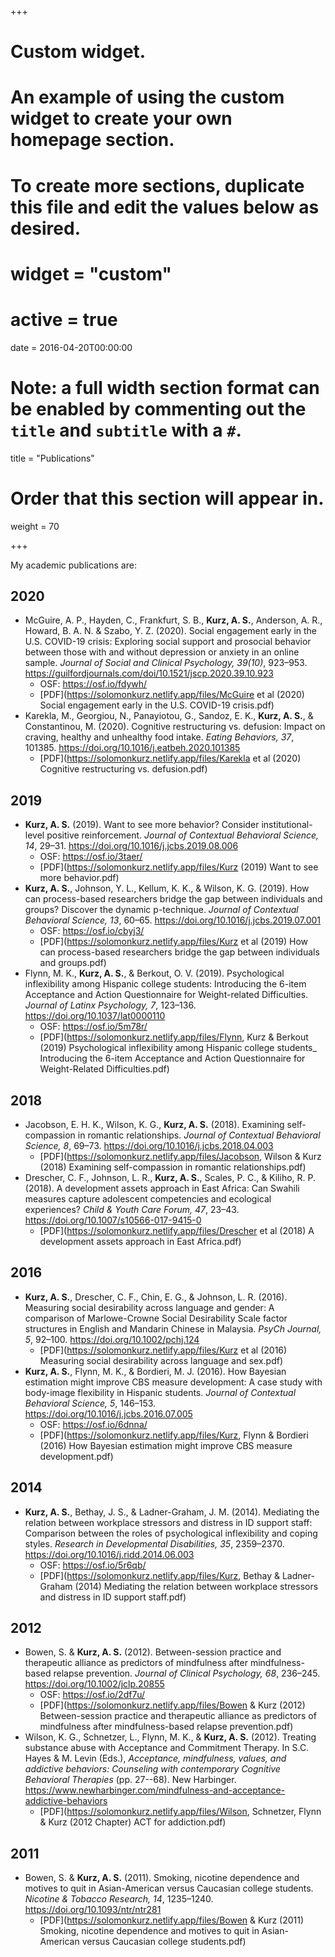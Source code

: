 +++
# Custom widget.
# An example of using the custom widget to create your own homepage section.
# To create more sections, duplicate this file and edit the values below as desired.

# widget = "custom"
# active = true
date = 2016-04-20T00:00:00

# Note: a full width section format can be enabled by commenting out the `title` and `subtitle` with a `#`.
title = "Publications"

# Order that this section will appear in.
weight = 70

+++

My academic publications are:

## 2020

* McGuire, A. P., Hayden, C., Frankfurt, S. B., **Kurz, A. S.**, Anderson, A. R., Howard, B. A. N. & Szabo, Y. Z. (2020). Social engagement early in the U.S. COVID-19 crisis: Exploring social support and prosocial behavior between those with and without depression or anxiety in an online sample. *Journal of Social and Clinical Psychology, 39(10)*, 923–953. https://guilfordjournals.com/doi/10.1521/jscp.2020.39.10.923
  + OSF: https://osf.io/fdywh/
  + [PDF](https://solomonkurz.netlify.app/files/McGuire et al (2020) Social engagement early in the U.S. COVID-19 crisis.pdf)
* Karekla, M., Georgiou, N., Panayiotou, G., Sandoz, E. K., **Kurz, A. S.**, & Constantinou, M. (2020). Cognitive restructuring vs. defusion: Impact on craving, healthy and unhealthy food intake. *Eating Behaviors, 37*, 101385. https://doi.org/10.1016/j.eatbeh.2020.101385
  + [PDF](https://solomonkurz.netlify.app/files/Karekla et al (2020) Cognitive restructuring vs. defusion.pdf)

## 2019

* **Kurz, A. S.** (2019). Want to see more behavior? Consider institutional-level positive reinforcement. *Journal of Contextual Behavioral Science, 14*, 29–31. https://doi.org/10.1016/j.jcbs.2019.08.006
  + OSF: https://osf.io/3taer/
  + [PDF](https://solomonkurz.netlify.app/files/Kurz (2019) Want to see more behavior.pdf)
* **Kurz, A. S.**, Johnson, Y. L., Kellum, K. K., & Wilson, K. G. (2019). How can process-based researchers bridge the gap between individuals and groups? Discover the dynamic p-technique. *Journal of Contextual Behavioral Science, 13*, 60–65. https://doi.org/10.1016/j.jcbs.2019.07.001 
  + OSF: https://osf.io/cbyj3/
  + [PDF](https://solomonkurz.netlify.app/files/Kurz et al (2019) How can process-based researchers bridge the gap between individuals and groups.pdf)
* Flynn, M. K., **Kurz, A. S.**, & Berkout, O. V. (2019). Psychological inflexibility among Hispanic college students: Introducing the 6-item Acceptance and Action Questionnaire for Weight-related Difficulties. *Journal of Latinx Psychology, 7*, 123–136. https://doi.org/10.1037/lat0000110
  + OSF: https://osf.io/5m78r/
  + [PDF](https://solomonkurz.netlify.app/files/Flynn, Kurz & Berkout (2019) Psychological inflexibility among Hispanic college students_ Introducing the 6-item Acceptance and Action Questionnaire for Weight-Related Difficulties.pdf)

## 2018

* Jacobson, E. H. K., Wilson, K. G., **Kurz, A. S.** (2018). Examining self-compassion in romantic relationships. *Journal of Contextual Behavioral Science, 8*, 69–73. https://doi.org/10.1016/j.jcbs.2018.04.003
  + [PDF](https://solomonkurz.netlify.app/files/Jacobson, Wilson & Kurz (2018) Examining self-compassion in romantic relationships.pdf)
* Drescher, C. F., Johnson, L. R., **Kurz, A. S.**, Scales, P. C., & Kiliho, R. P. (2018). A development assets approach in East Africa: Can Swahili measures capture adolescent competencies and ecological experiences? *Child & Youth Care Forum, 47*, 23–43. https://doi.org/10.1007/s10566-017-9415-0
  + [PDF](https://solomonkurz.netlify.app/files/Drescher et al (2018) A development assets approach in East Africa.pdf)

## 2016

* **Kurz, A. S.**, Drescher, C. F., Chin, E. G., & Johnson, L. R. (2016). Measuring social desirability across language and gender: A comparison of Marlowe-Crowne Social Desirability Scale factor structures in English and Mandarin Chinese in Malaysia. *PsyCh Journal, 5*, 92–100. https://doi.org/10.1002/pchj.124
  + [PDF](https://solomonkurz.netlify.app/files/Kurz et al (2016) Measuring social desirability across language and sex.pdf)
* **Kurz, A. S.**, Flynn, M. K., & Bordieri, M. J. (2016). How Bayesian estimation might improve CBS measure development: A case study with body-image flexibility in Hispanic students. *Journal of Contextual Behavioral Science, 5*, 146–153. https://doi.org/10.1016/j.jcbs.2016.07.005 
   + OSF: https://osf.io/6dnna/
   + [PDF](https://solomonkurz.netlify.app/files/Kurz, Flynn & Bordieri (2016) How Bayesian estimation might improve CBS measure development.pdf)

## 2014

* **Kurz, A. S.**, Bethay, J. S., & Ladner-Graham, J. M. (2014). Mediating the relation between workplace stressors and distress in ID support staff: Comparison between the roles of psychological inflexibility and coping styles. *Research in Developmental Disabilities, 35*, 2359–2370. https://doi.org/10.1016/j.ridd.2014.06.003
  + OSF: https://osf.io/5r6qb/
  + [PDF](https://solomonkurz.netlify.app/files/Kurz, Bethay & Ladner-Graham (2014) Mediating the relation between workplace stressors and distress in ID support staff.pdf)

## 2012

* Bowen, S. & **Kurz, A. S.** (2012). Between-session practice and therapeutic alliance as predictors of mindfulness after mindfulness-based relapse prevention. *Journal of Clinical Psychology, 68*, 236–245. https://doi.org/10.1002/jclp.20855
  + OSF: https://osf.io/2df7u/
  + [PDF](https://solomonkurz.netlify.app/files/Bowen & Kurz (2012) Between-session practice and therapeutic alliance as predictors of mindfulness after mindfulness-based relapse prevention.pdf)
* Wilson, K. G., Schnetzer, L., Flynn, M. K., & **Kurz, A. S.** (2012). Treating substance abuse with Acceptance and Commitment Therapy. In S.C. Hayes & M. Levin (Eds.), *Acceptance, mindfulness, values, and addictive behaviors: Counseling with contemporary Cognitive Behavioral Therapies* (pp. 27--68). New Harbinger. https://www.newharbinger.com/mindfulness-and-acceptance-addictive-behaviors
  + [PDF](https://solomonkurz.netlify.app/files/Wilson, Schnetzer, Flynn & Kurz (2012 Chapter) ACT for addiction.pdf)

## 2011

* Bowen, S. & **Kurz, A. S.** (2011). Smoking, nicotine dependence and motives to quit in Asian-American versus Caucasian college students. *Nicotine & Tobacco Research, 14*, 1235–1240. https://doi.org/10.1093/ntr/ntr281
  + [PDF](https://solomonkurz.netlify.app/files/Bowen & Kurz (2011) Smoking, nicotine dependence and motives to quit in Asian-American versus Caucasian college students.pdf)


